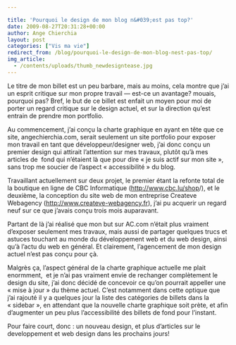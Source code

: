 ```yaml
---

title: 'Pourquoi le design de mon blog n&#039;est pas top?'
date: 2009-08-27T20:31:28+00:00
author: Ange Chierchia
layout: post
categories: ["Vis ma vie"]
redirect_from: /blog/pourquoi-le-design-de-mon-blog-nest-pas-top/
img_article:
  - /contents/uploads/thumb_newdesigntease.jpg
---
```

Le titre de mon billet est un peu barbare, mais au moins, cela montre que j&rsquo;ai un esprit critique sur mon propre travail &#8212; est-ce un avantage? mouais, pourquoi pas? Bref, le but de ce billet est enfait un moyen pour moi de porter un regard critique sur le design actuel, et sur la direction qu&rsquo;est entrain de prendre mon portfolio.<!--more-->

Au commencement, j&rsquo;ai conçu la charte graphique en ayant en tête que ce site, angechierchia.com, serait seulement un site portfolio pour exposer mon travail en tant que développeur/designer web, j&rsquo;ai donc conçu un premier design qui attirait l&rsquo;attention sur mes travaux, plutôt qu&rsquo;à mes articles de  fond qui n&rsquo;étaient là que pour dire &laquo;&nbsp;je suis actif sur mon site&nbsp;&raquo;, sans trop me soucier de l&rsquo;aspect &laquo;&nbsp;accessibilité&nbsp;&raquo; du blog.

Travaillant actuellement sur deux projet, le premier étant la refonte total de la boutique en ligne de CBC Informatique (<a title="Shop online CBC Inforomatique" href="http://www.cbc.lu/shop" target="_blank">http://www.cbc.lu/shop</a>/), et le deuxième, la conception du site web de mon entreprise Createve Webagency (<a title="Createve Webagency - Création de site Internet en Lorraine" href="http://www.createve-webagency.fr" target="_blank">http://www.createve-webagency.fr</a>), j&rsquo;ai pu acquerir un regard neuf sur ce que j&rsquo;avais conçu trois mois auparavant.

Partant de là j&rsquo;ai réalisé que mon but sur AC.com n&rsquo;était plus vraiment d&rsquo;exposer seulement mes travaux, mais aussi de partager quelques trucs et astuces touchant au monde du développement web et du web design, ainsi qu&rsquo;à l&rsquo;actu du web en général. Et clairement, l&rsquo;agencement de mon design actuel n&rsquo;est pas conçu pour çà.

Malgrès ça, l&rsquo;aspect général de la charte graphique actuelle me plait enormment,  et je n&rsquo;ai pas vraiment envie de rechanger complètement le design du site, j&rsquo;ai donc décidé de concevoir ce qu&rsquo;on pourrait appeller une &laquo;&nbsp;mise à jour&nbsp;&raquo; du thème actuel. C&rsquo;est notamment dans cette optique que j&rsquo;ai rajouté il y a quelques jour la liste des catégories de billets dans la &laquo;&nbsp;sidebar&nbsp;&raquo;, en attendant que la nouvelle charte graphique soit prète, et afin d&rsquo;augmenter un peu plus l&rsquo;accessibilité des billets de fond pour l&rsquo;instant.

Pour faire court, donc : un nouveau design, et plus d&rsquo;articles sur le developpement et web design dans les prochains jours!